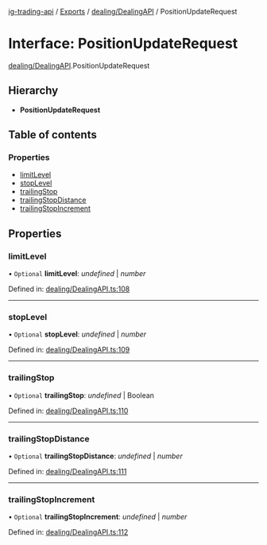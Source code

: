 [ig-trading-api](../README.md) / [Exports](../modules.md) / [dealing/DealingAPI](../modules/dealing_dealingapi.md) / PositionUpdateRequest

# Interface: PositionUpdateRequest

[dealing/DealingAPI](../modules/dealing_dealingapi.md).PositionUpdateRequest

## Hierarchy

- **PositionUpdateRequest**

## Table of contents

### Properties

- [limitLevel](dealing_dealingapi.positionupdaterequest.md#limitlevel)
- [stopLevel](dealing_dealingapi.positionupdaterequest.md#stoplevel)
- [trailingStop](dealing_dealingapi.positionupdaterequest.md#trailingstop)
- [trailingStopDistance](dealing_dealingapi.positionupdaterequest.md#trailingstopdistance)
- [trailingStopIncrement](dealing_dealingapi.positionupdaterequest.md#trailingstopincrement)

## Properties

### limitLevel

• `Optional` **limitLevel**: _undefined_ | _number_

Defined in: [dealing/DealingAPI.ts:108](https://github.com/bennycode/ig-trading-api/blob/b3c6a4e/src/dealing/DealingAPI.ts#L108)

---

### stopLevel

• `Optional` **stopLevel**: _undefined_ | _number_

Defined in: [dealing/DealingAPI.ts:109](https://github.com/bennycode/ig-trading-api/blob/b3c6a4e/src/dealing/DealingAPI.ts#L109)

---

### trailingStop

• `Optional` **trailingStop**: _undefined_ | Boolean

Defined in: [dealing/DealingAPI.ts:110](https://github.com/bennycode/ig-trading-api/blob/b3c6a4e/src/dealing/DealingAPI.ts#L110)

---

### trailingStopDistance

• `Optional` **trailingStopDistance**: _undefined_ | _number_

Defined in: [dealing/DealingAPI.ts:111](https://github.com/bennycode/ig-trading-api/blob/b3c6a4e/src/dealing/DealingAPI.ts#L111)

---

### trailingStopIncrement

• `Optional` **trailingStopIncrement**: _undefined_ | _number_

Defined in: [dealing/DealingAPI.ts:112](https://github.com/bennycode/ig-trading-api/blob/b3c6a4e/src/dealing/DealingAPI.ts#L112)
